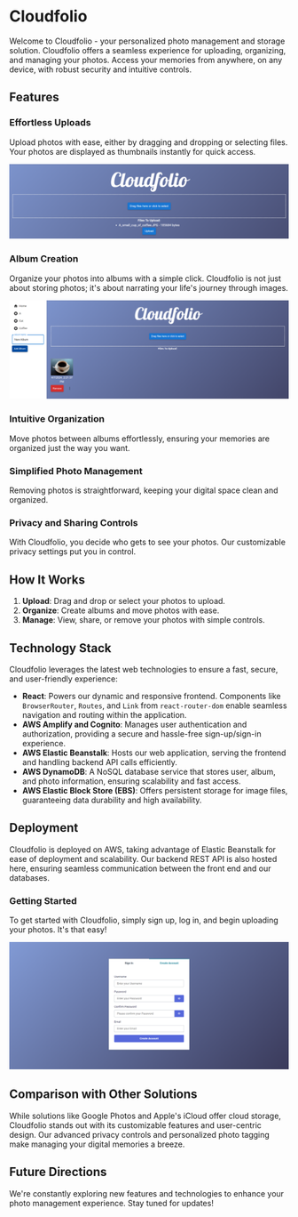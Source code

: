 # Cloudfolio

Welcome to Cloudfolio - your personalized photo management and storage solution. Cloudfolio offers a seamless experience for uploading, organizing, and managing your photos. Access your memories from anywhere, on any device, with robust security and intuitive controls.

## Features

### Effortless Uploads
Upload photos with ease, either by dragging and dropping or selecting files. Your photos are displayed as thumbnails instantly for quick access.

![Upload Screenshot](./demoPictures/demo_upload.png)

### Album Creation
Organize your photos into albums with a simple click. Cloudfolio is not just about storing photos; it's about narrating your life's journey through images.

![Album Creation Screenshot](./demoPictures/demo_album.png)

### Intuitive Organization
Move photos between albums effortlessly, ensuring your memories are organized just the way you want.

### Simplified Photo Management
Removing photos is straightforward, keeping your digital space clean and organized.

### Privacy and Sharing Controls
With Cloudfolio, you decide who gets to see your photos. Our customizable privacy settings put you in control.

## How It Works

1. **Upload**: Drag and drop or select your photos to upload.
2. **Organize**: Create albums and move photos with ease.
3. **Manage**: View, share, or remove your photos with simple controls.

## Technology Stack

Cloudfolio leverages the latest web technologies to ensure a fast, secure, and user-friendly experience:

- **React**: Powers our dynamic and responsive frontend. Components like `BrowserRouter`, `Routes`, and `Link` from `react-router-dom` enable seamless navigation and routing within the application.
- **AWS Amplify and Cognito**: Manages user authentication and authorization, providing a secure and hassle-free sign-up/sign-in experience.
- **AWS Elastic Beanstalk**: Hosts our web application, serving the frontend and handling backend API calls efficiently.
- **AWS DynamoDB**: A NoSQL database service that stores user, album, and photo information, ensuring scalability and fast access.
- **AWS Elastic Block Store (EBS)**: Offers persistent storage for image files, guaranteeing data durability and high availability.

## Deployment

Cloudfolio is deployed on AWS, taking advantage of Elastic Beanstalk for ease of deployment and scalability. Our backend REST API is also hosted here, ensuring seamless communication between the front end and our databases.

### Getting Started

To get started with Cloudfolio, simply sign up, log in, and begin uploading your photos. It's that easy!

![Account Creation Screenshot](./demoPictures/demo_account.png)

## Comparison with Other Solutions

While solutions like Google Photos and Apple's iCloud offer cloud storage, Cloudfolio stands out with its customizable features and user-centric design. Our advanced privacy controls and personalized photo tagging make managing your digital memories a breeze.

## Future Directions

We're constantly exploring new features and technologies to enhance your photo management experience. Stay tuned for updates!
